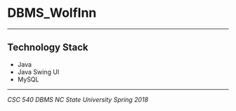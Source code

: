 # DBMS_WolfInn

-----------
## Technology Stack  
- Java
- Java Swing UI  
- MySQL


-------
*CSC 540 DBMS NC State University Spring 2018*
